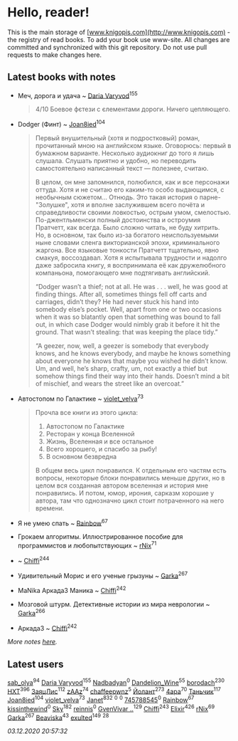 # Hello, reader!
This is the main storage of [www.knigopis.com](http://www.knigopis.com) - the registry of read books.
To add your book use www-site. All changes are committed and synchronized with this git repository.
Do not use pull requests to make changes here.


## Latest books with notes
* Меч, дорога и удача ~ [Daria Varyvod](users/829/829893410524253-facebook)<sup>155</sup>
    > 4/10 Боевое фєтези с єлементами дороги. Ничего цепляющего.

* Dodger (Финт) ~ [Joan8ied](users/240/2401650-vkontakte)<sup>104</sup>
    > Первый внушительный (хотя и подростковый) роман, прочитанный мною на английском языке. Оговорюсь: первый в бумажном варианте. Несколько аудиокниг до того я лишь слушала. Слушать приятно и удобно, но переводить самостоятельно написанный текст — полезнее, считаю.  
    > 
    > В целом, он мне запомнился, полюбился, как и все персонажи оттуда. Хотя и не считаю его каким-то особо выдающимся, с необычным сюжетом... Отнюдь. Это такая история о парне-"Золушке", хотя и вполне заслужившем всего почёта и справедливости своими ловкостью, острым умом, смелостью. По-джентльменски полный достоинства и остроумия Пратчетт, как всегда. 
    > Было сложно читать, не буду хитрить. Но, в основном, так было из-за богатого неиспользуемыми ныне словами сленга викторианской эпохи, криминального жаргона. Все языковые тонкости Пратчетт тщательно, явно смакуя, воссоздавал. Хотя я испытывала трудности и надолго даже забросила книгу, я воспринимала её как дружелюбного компаньона, помогающего мне подтягивать английский.
    > 
    > “Dodger wasn’t a thief; not at all. He was . . . well, he was good at finding things. After all, sometimes things fell off carts and carriages, didn’t they? He had never stuck his hand into somebody else’s pocket. Well, apart from one or two occasions when it was so blatantly open that something was bound to fall out, in which case Dodger would nimbly grab it before it hit the ground. That wasn’t stealing: that was keeping the place tidy.”
    > 
    > “A geezer, now, well, a geezer is somebody that everybody knows, and he knows everybody, and maybe he knows something about everyone he knows that maybe you wished he didn’t know. Um, and well, he’s sharp, crafty, um, not exactly a thief but somehow things find their way into their hands. Doesn’t mind a bit of mischief, and wears the street like an overcoat.”

* Автостопом по Галактике ~ [violet_velva](users/116/116961712580551399099-google)<sup>73</sup>
    > Прочла все книги из этого цикла: 
    > 1. Автостопом по Галактике
    > 2. Ресторан у конца Вселенной
    > 3. Жизнь, Вселенная и все остальное
    > 4. Всего хорошего, и спасибо за рыбу!
    > 5. В основном безвредна
    > 
    > В общем весь цикл понравился. К отдельным его частям есть вопросы, некоторые блоки понравились меньше других, но в целом вся созданная автором вселенная и история мне понравились. 
    > И потом, юмор, ирония, сарказм хорошие у автора, там что однозначно цикл стоит потраченного на него времени.

* Я не умею спать ~ [Rainbow](users/109/109787328219839805802-google)<sup>67</sup>

* Грокаем алгоритмы. Иллюстрированное пособие для программистов и любопытствующих ~ [rNix](users/227/22742452-yandex)<sup>71</sup>

*  ~ [Chiffi](users/105/105831994080785626680-google)<sup>244</sup>

* Удивительный Морис и его ученые грызуны ~ [Garka](users/115/115753719718250012620-google)<sup>267</sup>

* MaNika Аркада3 Маника ~ [Chiffi](users/105/105831994080785626680-google)<sup>242</sup>

* Мозговой штурм. Детективные истории из мира неврологии ~ [Garka](users/115/115753719718250012620-google)<sup>266</sup>

* Аркада3 ~ [Chiffi](users/105/105831994080785626680-google)<sup>242</sup>


_More notes [here](latest_books_with_notes.md)._


## Latest users
[sab_olya](users/139/139338401-vkontakte)<sup>94</sup> 
[Daria Varyvod](users/829/829893410524253-facebook)<sup>155</sup> 
[Nadbadyan](users/112/112926981382172649791-google)<sup>0</sup> 
[Dandelion_Wine](users/586/58602788-vkontakte)<sup>55</sup> 
[borodach](users/157/15706320-vkontakte)<sup>230</sup> 
[HXT](users/100/100002563462782-facebook)<sup>396</sup> 
[ЗаяцЛис](users/112/112388384595246311466-google)<sup>112</sup> 
[zAAz](users/202/202248233-vkontakte)<sup>74</sup> 
[chaffeepwnz](users/183/183883842-vkontakte)<sup>5</sup> 
[Йолант](users/104/104690883692185089260-google)<sup>273</sup> 
[4apa](users/117/117392596378069249667-google)<sup>70</sup> 
[Таньчик](users/209/2096581563762610-facebook)<sup>117</sup> 
[Joan8ied](users/240/2401650-vkontakte)<sup>104</sup> 
[violet_velva](users/116/116961712580551399099-google)<sup>73</sup> 
[Janet](users/108/108113656204404967440-google)<sup>832</sup> 
[](users/116/116241708328757011005-google)<sup>0</sup> 
[](users/118/1182782188437558-facebook)<sup>0</sup> 
[745788545](users/117/117649461523645551087-google)<sup>0</sup> 
[Rainbow](users/109/109787328219839805802-google)<sup>67</sup> 
[kissinthewind](users/233/233773389-vkontakte)<sup>0</sup> 
[Sky](users/118/118049897850017649660-googleplus)<sup>182</sup> 
[reinnis](users/120/120234653-vkontakte)<sup>0</sup> 
[GvenVivar ..](users/158/158266434925901-facebook)<sup>129</sup> 
[Chiffi](users/105/105831994080785626680-google)<sup>243</sup> 
[Elixir](users/115/115826717712507836033-google)<sup>426</sup> 
[rNix](users/227/22742452-yandex)<sup>69</sup> 
[Garka](users/115/115753719718250012620-google)<sup>267</sup> 
[Beaviska](users/102/10202544960024508-facebook)<sup>43</sup> 
[exulted](users/100/100599204551896265722-google)<sup>149</sup> 
[](users/153/1537586159620888-facebook)<sup>28</sup> 


_03.12.2020 20:57:32_
